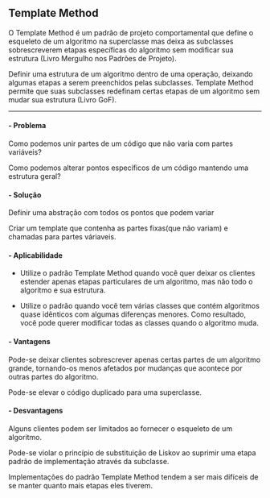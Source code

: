
## Template Method

O Template Method é um padrão de projeto comportamental que define o esqueleto de um algoritmo na superclasse mas deixa as subclasses sobrescreverem etapas específicas do algoritmo sem  modificar sua estrutura (Livro Mergulho nos Padrões de Projeto).

Definir uma estrutura de um algoritmo dentro de uma operação, deixando algumas etapas a serem preenchidos pelas subclasses.
Template Method permite que suas subclasses redefinam certas etapas de um algoritmo sem mudar sua estrutura (Livro GoF).

---
#### - Problema

Como podemos unir partes de um código que não varia com partes variáveis?  

Como podemos alterar pontos específicos de um código mantendo uma estrutura geral?


#### - Solução

Definir uma abstração com todos os pontos que podem variar

Criar um template que contenha as partes fixas(que não variam) e chamadas para partes váriaveis. 


#### - Aplicabilidade

- Utilize o padrão Template Method quando você quer deixar os clientes estender apenas etapas particulares de um algoritmo, mas não todo o algoritmo e sua estrutura.

- Utilize o padrão quando você tem várias classes que contém algoritmos quase idênticos com algumas diferenças menores. Como resultado, você pode querer modificar todas as classes quando o algoritmo muda.

#### - Vantagens

Pode-se deixar clientes sobrescrever apenas certas partes de um algoritmo grande, tornando-os menos afetados por mudanças que acontece por outras partes do algoritmo.

Pode-se elevar o código duplicado para uma superclasse.

#### - Desvantagens

Alguns clientes podem ser limitados ao fornecer o esqueleto de um algoritmo.

Pode-se violar o princípio de substituição de Liskov ao suprimir uma etapa padrão de implementação através da subclasse.

Implementações do padrão Template Method tendem a ser mais difíceis de se manter quanto mais etapas eles tiverem.

